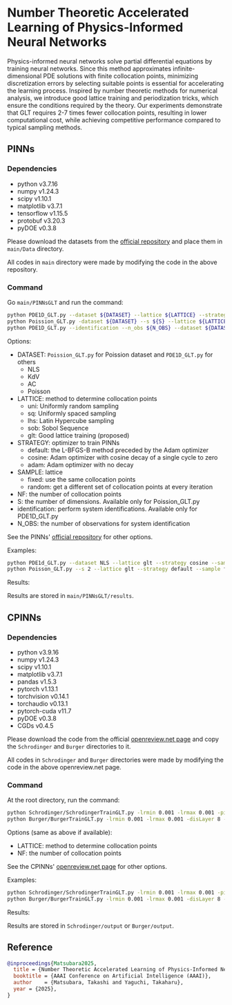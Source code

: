 # Number Theoretic Accelerated Learning of Physics-Informed Neural Networks

Physics-informed neural networks solve partial differential equations by training neural networks. Since this method approximates infinite-dimensional PDE solutions with finite collocation points, minimizing discretization errors by selecting suitable points is essential for accelerating the learning process. Inspired by number theoretic methods for numerical analysis, we introduce good lattice training and periodization tricks, which ensure the conditions required by the theory. Our experiments demonstrate that GLT requires 2-7 times fewer collocation points, resulting in lower computational cost, while achieving competitive performance compared to typical sampling methods.

## PINNs

### Dependencies

- python v3.7.16
- numpy v1.24.3
- scipy v1.10.1
- matplotlib v3.7.1
- tensorflow v1.15.5
- protobuf v3.20.3
- pyDOE v0.3.8

Please download the datasets from the [official repository](https://github.com/maziarraissi/PINNs) and place them in `main/Data` directory.

All codes in `main` directory were made by modifying the code in the above repository.

### Command

Go `main/PINNsGLT` and run the command:

```sh
python PDE1D_GLT.py --dataset ${DATASET} --lattice ${LATTICE} --strategy ${STRATEGY} --sample ${SAMPLE} --nf ${NF}
python Poission_GLT.py -dataset ${DATASET} --s ${S} --lattice ${LATTICE} --strategy ${STRATEGY} --sample ${SAMPLE} --nf ${NF}
python PDE1D_GLT.py --identification --n_obs ${N_OBS} --dataset ${DATASET} --lattice ${LATTICE} --strategy ${STRATEGY} --sample ${SAMPLE} --nf ${NF}
```

Options:

- DATASET: `Poission_GLT.py` for Poission dataset and `PDE1D_GLT.py` for others
  - NLS
  - KdV
  - AC
  - Poisson
- LATTICE: method to determine collocation points
  - uni: Uniformly random sampling
  - sq: Uniformly spaced sampling
  - lhs: Latin Hypercube sampling
  - sob: Sobol Sequence
  - glt: Good lattice training (proposed)
- STRATEGY: optimizer to train PINNs
  - default: the L-BFGS-B method preceded by the Adam optimizer
  - cosine: Adam optimizer with cosine decay of a single cycle to zero
  - adam: Adam optimizer with no decay
- SAMPLE: lattice
  - fixed: use the same collocation points
  - random: get a different set of collocation points at every iteration
- NF: the number of collocation points
- S: the number of dimensions. Available only for Poission_GLT.py
- identification: perform system identifications. Available only for PDE1D_GLT.py
- N_OBS: the number of observations for system identification

See the PINNs' [official repository](https://github.com/maziarraissi/PINNs) for other options.

Examples:

```sh
python PDE1d_GLT.py --dataset NLS --lattice glt --strategy cosine --sample random --nf 610
python Poisson_GLT.py --s 2 --lattice glt --strategy default --sample fixed --nf 1597
```

Results:

Results are stored in `main/PINNsGLT/results`.

## CPINNs

### Dependencies

- python v3.9.16
- numpy v1.24.3
- scipy v1.10.1
- matplotlib v3.7.1
- pandas v1.5.3
- pytorch v1.13.1
- torchvision v0.14.1
- torchaudio v0.13.1
- pytorch-cuda v11.7
- pyDOE v0.3.8
- CGDs v0.4.5

Please download the code from the official [openreview.net page](https://openreview.net/forum?id=z9SIj-IM7tn) and copy the `Schrodinger` and `Burger` directories to it.

All codes in `Schrodinger` and `Burger` directories were made by modifying the code in the above openreview.net page.

### Command

At the root directory, run the command:

```sh
python Schrodinger/SchrodingerTrainGLT.py -lrmin 0.001 -lrmax 0.001 -pinn 4 100 -dis 4 200 --lattice ${LATTICE} --nf ${NF}
python Burger/BurgerTrainGLT.py -lrmin 0.001 -lrmax 0.001 -disLayer 8 -disNeu 60 -pinnLayer 8 -pinnNeu 60 --lattice ${LATTICE} --nf ${NF}
```

Options (same as above if available):

- LATTICE: method to determine collocation points
- NF: the number of collocation points

See the CPINNs' [openreview.net page](https://openreview.net/forum?id=z9SIj-IM7tn) for other options.

Examples:

```sh
python Schrodinger/SchrodingerTrainGLT.py -lrmin 0.001 -lrmax 0.001 -pinn 4 100 -dis 4 200 --lattice glt --nf 2584
python Burger/BurgerTrainGLT.py -lrmin 0.001 -lrmax 0.001 -disLayer 8 -disNeu 60 -pinnLayer 8 -pinnNeu 60 --lattice glt --nf 2584
```

Results:

Results are stored in `Schrodinger/output` or `Burger/output`.

## Reference

```bibtex
@inproceedings{Matsubara2025,
  title = {Number Theoretic Accelerated Learning of Physics-Informed Neural Networks},
  booktitle = {AAAI Conference on Artificial Intelligence (AAAI)},
  author    = {Matsubara, Takashi and Yaguchi, Takaharu},
  year = {2025},
}
```

